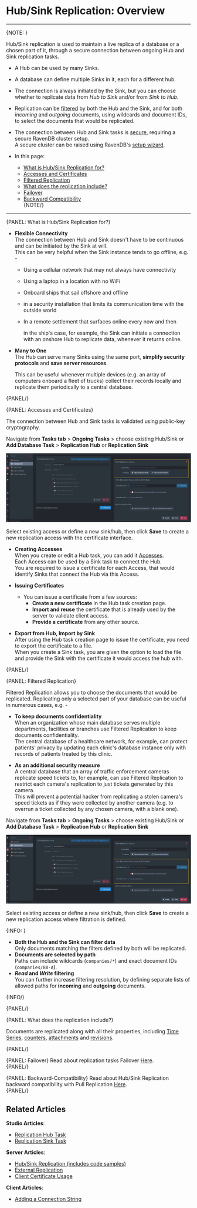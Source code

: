 # Hub/Sink Replication: Overview

---

{NOTE: }

Hub/Sink replication is used to maintain a live replica of a database 
or a chosen part of it, through a secure connection between ongoing Hub 
and Sink replication tasks.  

* A Hub can be used by many Sinks.  

* A database can define multiple Sinks in it, each for a different hub.  

* The connection is always initiated by the Sink, but you can choose 
  whether to replicate data from *Hub to Sink* and/or from *Sink to Hub*.  

* Replication can be [filtered](../../../../../studio/database/tasks/ongoing-tasks/hub-sink-replication/overview#filtered-replication) 
  by both the Hub and the Sink, and for both *incoming* and *outgoing* documents, using wildcards and document IDs, to select the 
  documents that would be replicated.  

* The connection between Hub and Sink tasks is [secure](../../../../../studio/database/tasks/ongoing-tasks/hub-sink-replication/overview#accesses-and-certificates), 
  requiring a secure RavenDB cluster setup.  
  A secure cluster can be raised using RavenDB's [setup wizard](../../../../../start/installation/setup-wizard#secure-setup-with-a-let).  

* In this page:
    * [What is Hub/Sink Replication for?](../../../../../studio/database/tasks/ongoing-tasks/hub-sink-replication/overview#what-is-hub/sink-replication-for?)  
    * [Accesses and Certificates](../../../../../studio/database/tasks/ongoing-tasks/hub-sink-replication/overview#accesses-and-certificates)  
    * [Filtered Replication](../../../../../studio/database/tasks/ongoing-tasks/hub-sink-replication/overview#filtered-replication)  
    * [What does the replication include?](../../../../../studio/database/tasks/ongoing-tasks/hub-sink-replication/overview#what-does-the-replication-include?)  
    * [Failover](../../../../../studio/database/tasks/ongoing-tasks/hub-sink-replication/overview#failover)  
    * [Backward Compatibility](../../../../../studio/database/tasks/ongoing-tasks/hub-sink-replication/overview#backward-compatibility)  
{NOTE/}

---

{PANEL: What is Hub/Sink Replication for?}

* **Flexible Connectivity**  
  The connection between Hub and Sink doesn't have to be continuous 
  and can be initiated by the Sink at will.  
  This can be very helpful when the Sink instance tends to go offline, e.g. -  

   * Using a cellular network that may not always have connectivity  
   * Using a laptop in a location with no WiFi
   * Onboard ships that sail offshore and offline  
   * in a security installation that limits its communication time 
     with the outside world  
   * In a remote settlement that surfaces online every now and then  
   
     in the ship's case, for example, the Sink can initiate a connection 
     with an onshore Hub to replicate data, whenever it returns online.  

* **Many to One**  
  The Hub can serve many Sinks using the same port, **simplify 
  security protocols** and **save server resources**.  

    This can be useful whenever multiple devices (e.g. an array of computers 
    onboard a fleet of trucks) collect their records locally and replicate them 
    periodically to a central database.  

{PANEL/}

{PANEL: Accesses and Certificates}

The connection between Hub and Sink tasks is validated using public-key cryptography.  

Navigate from **Tasks tab** > **Ongoing Tasks** > choose existing Hub/Sink or **Add Database Task** > **Replication Hub** or **Replication Sink**  

![Certificates](images/certificates-hub-sink-replication.png "Certificates")

Select existing access or define a new sink/hub, then click **Save** to create a new replication access with the certificate interface.  


* **Creating Accesses**  
  When you create or edit a Hub task, you can add it [Accesses](../../../../../studio/database/tasks/ongoing-tasks/hub-sink-replication/replication-hub-task#access-configuration).  
  Each Access can be used by a Sink task to connect the Hub.  
  You are required to issue a certificate for each Access, that would 
  identify Sinks that connect the Hub via this Access.  

* **Issuing Certificates**  
  * You can issue a certificate from a few sources:  
     * **Create a new certificate** in the Hub task creation page.  
     * **Import and reuse** the certificate that is already used 
       by the server to validate client access.  
     * **Provide a certificate** from any other source.  
  
* **Export from Hub, Import by Sink**  
  After using the Hub task creation page to issue the certificate, 
  you need to export the certificate to a file.  
  When you create a Sink task, you are given the option to load 
  the file and provide the Sink with the certificate it would access 
  the hub with.  

{PANEL/}

{PANEL: Filtered Replication}

Filtered Replication allows you to choose the documents that would 
be replicated. Replicating only a selected part of your database 
can be useful in numerous cases, e.g. -  

* **To keep documents confidentiality**  
  When an organization whose main database serves multiple departments, 
  facilities or branches use Filtered Replication to keep documents 
  confidentiality.  
  The central database of a healthcare network, for example, can protect 
  patients' privacy by updating each clinic's database instance only with 
  records of patients treated by this clinic.  

* **As an additional security measure**  
  A central database that an array of traffic enforcement cameras replicate
  speed tickets to, for example, can use Filtered Replication to restrict
  each camera's replication to just tickets generated by this camera.  
  This will prevent a potential hacker from replicating a stolen camera's
  speed tickets as if they were collected by another camera (e.g. to overrun
  a ticket collected by any chosen camera, with a blank one).  

Navigate from **Tasks tab** > **Ongoing Tasks** > choose existing Hub/Sink or **Add Database Task** > **Replication Hub** or **Replication Sink**  

![Filtered Replication](images/filtering-hub-sink-replication.png "Filtered Replication")

Select existing access or define a new sink/hub, then click **Save** to create a new replication access where filtration is defined.  

{INFO: }

* **Both the Hub and the Sink can filter data**  
   Only documents matching the filters defined by both will be replicated.  
* **Documents are selected by path**  
  Paths can include wildcards (`companies/*`) and 
  exact document IDs (`companies/88-A`).  
* ***Read* and *Write* filtering**  
  You can further increase filtering resolution, by 
  defining separate lists of allowed paths for **incoming** 
  and **outgoing** documents.  

{INFO/}

{PANEL/}


{PANEL: What does the replication include?}

Documents are replicated along with all their properties, including 
[Time Series](../../../../../document-extensions/timeseries/overview), 
[counters](../../../../../document-extensions/counters/overview), 
[attachments](../../../../../document-extensions/attachments/what-are-attachments) 
and [revisions](../../../../../server/extensions/revisions).  

{PANEL/}

{PANEL: Failover}
Read about replication tasks Failover [Here](../../../../../server/ongoing-tasks/hub-sink-replication#failover).  
{PANEL/}

{PANEL: Backward-Compatibility}
Read about Hub/Sink Replication backward compatibility with Pull Replication [Here](../../../../../server/ongoing-tasks/hub-sink-replication#backward-compatibility).  
{PANEL/}

## Related Articles

**Studio Articles**:  

- [Replication Hub Task](../../../../../studio/database/tasks/ongoing-tasks/hub-sink-replication/replication-hub-task)  
- [Replication Sink Task](../../../../../studio/database/tasks/ongoing-tasks/hub-sink-replication/replication-sink-task)  

**Server Articles**:  

- [Hub/Sink Replication (includes code samples)](../../../../../server/ongoing-tasks/hub-sink-replication)  
- [External Replication](../../../../../server/ongoing-tasks/external-replication)  
- [Client Certificate Usage](../../../../../server/security/authentication/client-certificate-usage)  

**Client Articles**:  

- [Adding a Connection String](../../../../../client-api/operations/maintenance/connection-strings/add-connection-string#operations-how-to-add-a-connection-string)  


